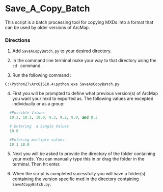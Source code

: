 # Save_A_Copy_Batch
This script is a batch processing tool for copying MXDs into a format that can be used by older versions of ArcMap.

### Directions
1. Add ```SaveACopyBatch.py``` to your desired directory.

2. In the command line terminal  make your way to that directory using the ```cd ``` command.

3. Run the following command :
 ```
 C:\Python27\ArcGIS10.4\python.exe SaveAsCopyBatch.py
 ```

4. First you will be prompted to define what previous version(s) of ArcMap you want your mxd to exported as. The following values are excepted individually or as a group:

  ```python
    #Possible Values
    10.3, 10.1, 10.0, 9.3, 9.2, 9.0, and 8.3

    # Entering  a Single Values
    10.0

    #Entering multiple values
    10.1 10.0
  ```

5. Next you will be asked to provide the directory of the folder containing your mxds. You can manually type this in or drag the folder in the terminal. Then hit enter.

6. When the script is completed sucessfully you will have a folder(s) containing the version specific mxd in the directory containing ```SaveACopyBatch.py```.
